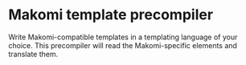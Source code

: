 # Makomi template precompiler

Write Makomi-compatible templates in a templating language of your choice. This
precompiler will read the Makomi-specific elements and translate them.